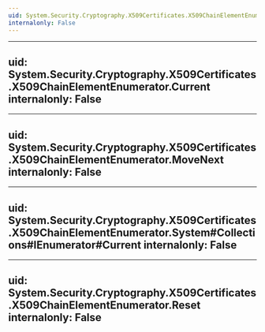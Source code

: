 ```yaml
---
uid: System.Security.Cryptography.X509Certificates.X509ChainElementEnumerator
internalonly: False
---
```


---
uid: System.Security.Cryptography.X509Certificates.X509ChainElementEnumerator.Current
internalonly: False
---

---
uid: System.Security.Cryptography.X509Certificates.X509ChainElementEnumerator.MoveNext
internalonly: False
---

---
uid: System.Security.Cryptography.X509Certificates.X509ChainElementEnumerator.System#Collections#IEnumerator#Current
internalonly: False
---

---
uid: System.Security.Cryptography.X509Certificates.X509ChainElementEnumerator.Reset
internalonly: False
---
